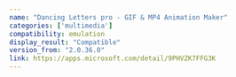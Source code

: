 ```yaml
---
name: "Dancing Letters pro - GIF & MP4 Animation Maker"
categories: ['multimedia']
compatibility: emulation
display_result: "Compatible"
version_from: "2.0.36.0"
link: https://apps.microsoft.com/detail/9PHVZK7FFG3K
---
```

